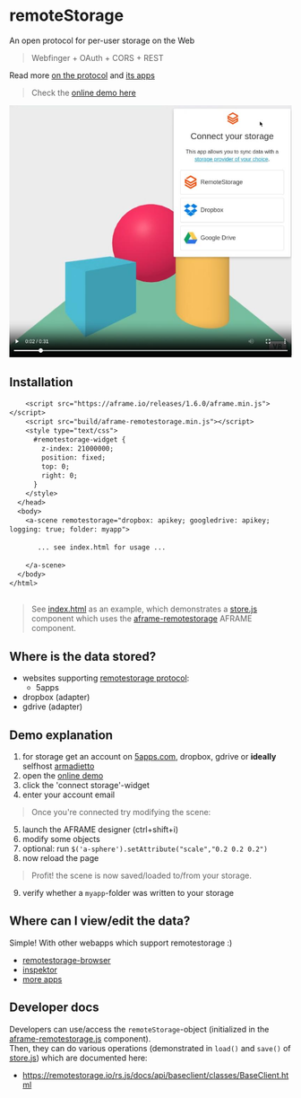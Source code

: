 # remoteStorage

An open protocol for per-user storage on the Web

> Webfinger + OAuth + CORS + REST

Read more [on the protocol](https://remotestorage.io/) and [its apps](https://remotestorage.io/apps.html#apps)

> Check the [online demo here](https://coderofsalvation.codeberg.page/aframe-remotestorage/)

[![](README.jpg)](README.mp4)

## Installation

```
    <script src="https://aframe.io/releases/1.6.0/aframe.min.js"></script>
    <script src="build/aframe-remotestorage.min.js"></script> 
    <style type="text/css">
      #remotestorage-widget {
        z-index: 21000000;
        position: fixed;
        top: 0;
        right: 0;
      }
    </style>
  </head>
  <body>
    <a-scene remotestorage="dropbox: apikey; googledrive: apikey; logging: true; folder: myapp">

       ... see index.html for usage ...

    </a-scene>
  </body>
</html>


```

> See [index.html](index.html) as an example, which demonstrates a [store.js](store.js) component which uses the [aframe-remotestorage](build/aframe-remotestorage.js) AFRAME component.

## Where is the data stored?

* websites supporting [remotestorage protocol](https://remotestorage.io):
  * 5apps
* dropbox (adapter)
* gdrive (adapter)


## Demo explanation 

1. for storage get an account on [5apps.com](5apps.com), dropbox, gdrive or **ideally** selfhost [armadietto](https://github.com/remotestorage/armadietto)
2. open the [online demo](https://coderofsalvation.codeberg.page/aframe-remotestorage/)
3. click the 'connect storage'-widget
4. enter your account email

> Once you're connected try modifying the scene:

5. launch the AFRAME designer (ctrl+shift+i)
6. modify some objects
7. optional: run `$('a-sphere').setAttribute("scale","0.2 0.2 0.2")`
8. now reload the page

> Profit! the scene is now saved/loaded to/from your storage.

9. verify whether a `myapp`-folder was written to your storage

## Where can I view/edit the data?

Simple! With other webapps which support remotestorage :)

* [remotestorage-browser](https://remotestorage-browser.5apps.com)
* [inspektor](https://inspektor.5apps.com/)
* [more apps](https://remotestorage.io/apps.html#apps)

## Developer docs

Developers can use/access the `remoteStorage`-object (initialized in the [aframe-remotestorage.js](index.js) component).<br>
Then, they can do various operations (demonstrated in `load()` and `save()` of [store.js](store.js)) which are documented here:

* https://remotestorage.io/rs.js/docs/api/baseclient/classes/BaseClient.html 
